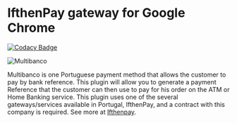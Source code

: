 IfthenPay gateway for Google Chrome
==============
[![Codacy Badge](https://api.codacy.com/project/badge/Grade/2f63bcef152f4d9384004b1ab5c33575)](https://www.codacy.com/app/rafaelcpalmeida/MultibancoChrome?utm_source=github.com&amp;utm_medium=referral&amp;utm_content=rafaelcpalmeida/MultibancoChrome&amp;utm_campaign=Badge_Grade)

![Multibanco](https://raw.githubusercontent.com/ifthenpay/omnipay-ifthenpay/master/mb.png)

Multibanco is one Portuguese payment method that allows the customer to pay by bank reference.
This plugin will allow you to generate a payment Reference that the customer can then use to pay for his order on the ATM or Home Banking service. This plugin uses one of the several gateways/services available in Portugal, IfthenPay, and a contract with this company is required. See more at [Ifthenpay](https://ifthenpay.com).
